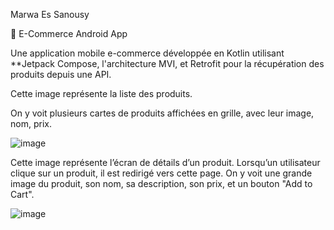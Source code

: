 Marwa Es Sanousy


🛒 E-Commerce Android App

Une application mobile e-commerce développée en Kotlin utilisant **Jetpack Compose, l'architecture MVI, et Retrofit pour la récupération des produits depuis une API.

Cette image représente la liste des produits.

On y voit plusieurs cartes de produits affichées en grille, avec leur image, nom, prix.

![image](https://github.com/user-attachments/assets/fc730b9a-ee72-4f56-9c17-de081e8f0096)



Cette image représente l’écran de détails d’un produit.
Lorsqu’un utilisateur clique sur un produit, il est redirigé vers cette page.
On y voit une grande image du produit, son nom, sa description, son prix, et un bouton "Add to Cart".



![image](https://github.com/user-attachments/assets/6dc799c7-7e90-40a0-bbf9-b1b6f41cb18e)


